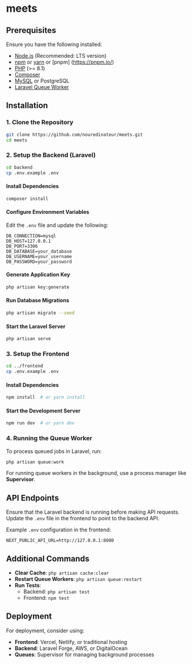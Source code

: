 # meets
 
## Prerequisites
Ensure you have the following installed:
- [Node.js](https://nodejs.org/) (Recommended: LTS version)
- [npm](https://www.npmjs.com/) or [yarn](https://yarnpkg.com/) or [pnpm] (https://pnpm.io/)
- [PHP](https://www.php.net/) (>= 8.1)
- [Composer](https://getcomposer.org/)
- [MySQL](https://www.mysql.com/) or PostgreSQL
- [Laravel Queue Worker](https://laravel.com/docs/10.x/queues)

## Installation
### 1. Clone the Repository
```sh
git clone https://github.com/nouredinateur/meets.git
cd meets
```

### 2. Setup the Backend (Laravel)
```sh
cd backend
cp .env.example .env
```

#### Install Dependencies
```sh
composer install
```

#### Configure Environment Variables
Edit the `.env` file and update the following:
```env
DB_CONNECTION=mysql
DB_HOST=127.0.0.1
DB_PORT=3306
DB_DATABASE=your_database
DB_USERNAME=your_username
DB_PASSWORD=your_password
```

#### Generate Application Key
```sh
php artisan key:generate
```

#### Run Database Migrations
```sh
php artisan migrate --seed
```

#### Start the Laravel Server
```sh
php artisan serve
```

### 3. Setup the Frontend
```sh
cd ../frontend
cp .env.example .env
```

#### Install Dependencies
```sh
npm install  # or yarn install
```

#### Start the Development Server
```sh
npm run dev  # or yarn dev
```

### 4. Running the Queue Worker
To process queued jobs in Laravel, run:
```sh
php artisan queue:work
```
For running queue workers in the background, use a process manager like **Supervisor**.

## API Endpoints
Ensure that the Laravel backend is running before making API requests. Update the `.env` file in the frontend to point to the backend API.

Example `.env` configuration in the frontend:
```env
NEXT_PUBLIC_API_URL=http://127.0.0.1:8000
```

## Additional Commands
- **Clear Cache**: `php artisan cache:clear`
- **Restart Queue Workers**: `php artisan queue:restart`
- **Run Tests**:
  - Backend: `php artisan test`
  - Frontend: `npm test`

## Deployment
For deployment, consider using:
- **Frontend**: Vercel, Netlify, or traditional hosting
- **Backend**: Laravel Forge, AWS, or DigitalOcean
- **Queues**: Supervisor for managing background processes
